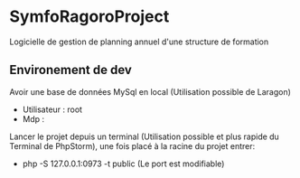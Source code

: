 # SymfoRagoroProject
Logicielle de gestion de planning annuel d'une structure de formation

Environement de dev
-
Avoir une base de données MySql en local (Utilisation possible de Laragon)
  - Utilisateur : root
  - Mdp :
  
Lancer le projet depuis un terminal (Utilisation possible et plus rapide du Terminal de PhpStorm), une fois placé à la racine du projet entrer:
- php -S 127.0.0.1:0973 -t public (Le port est modifiable)
